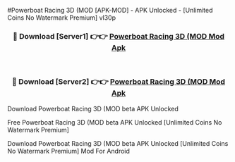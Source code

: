 #Powerboat Racing 3D (MOD [APK-MOD] - APK Unlocked - [Unlimited Coins No Watermark Premium] vl30p



<div align="center">

<h3>🔴 Download [Server1] 👉👉 <a href="https://momento.my/?title=Powerboat_Racing_3D_(MOD">Powerboat Racing 3D (MOD Mod Apk</a></h3><br>

<h3>🔴 Download [Server2] 👉👉 <a href="https://momento.my/?title=Powerboat_Racing_3D_(MOD">Powerboat Racing 3D (MOD Mod Apk</a></h3>
</div>



Download Powerboat Racing 3D (MOD beta APK Unlocked

Free Powerboat Racing 3D (MOD beta APK Unlocked [Unlimited Coins No Watermark Premium]

Download Powerboat Racing 3D (MOD beta APK Unlocked [Unlimited Coins No Watermark Premium] Mod For Android
